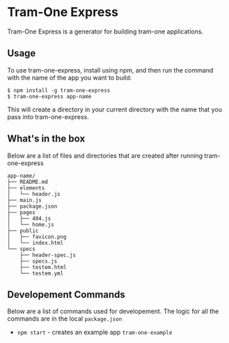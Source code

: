 # Tram-One Express

Tram-One Express is a generator for building tram-one applications.

## Usage
To use tram-one-express, install using npm, and then run the command with the name of the app you want to build:
```
$ npm install -g tram-one-express
$ tram-one-express app-name
```
This will create a directory in your current directory with the name that you pass into tram-one-express.

## What's in the box
Below are a list of files and directories that are created after running tram-one-express
```
app-name/
├── README.md
├── elements
│   └── header.js
├── main.js
├── package.json
├── pages
│   ├── 404.js
│   └── home.js
├── public
│   ├── favicon.png
│   └── index.html
└── specs
    ├── header-spec.js
    ├── specs.js
    ├── testem.html
    └── testem.yml
```

## Developement Commands
Below are a list of commands used for developement. The logic for all the commands are in the local `package.json`
- `npm start` - creates an example app `tram-one-example`
